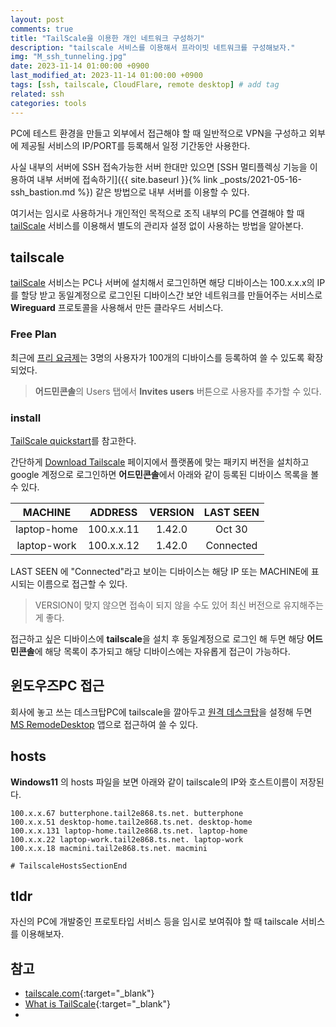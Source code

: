 ```yaml
---
layout: post
comments: true
title: "TailScale을 이용한 개인 네트워크 구성하기" 
description: "tailscale 서비스를 이용해서 프라이빗 네트워크를 구성해보자."
img: "M_ssh_tunneling.jpg"
date: 2023-11-14 01:00:00 +0900
last_modified_at: 2023-11-14 01:00:00 +0900
tags: [ssh, tailscale, CloudFlare, remote desktop] # add tag
related: ssh
categories: tools
---
```


PC에 테스트 환경을 만들고 외부에서 접근해야 할 때 일반적으로 VPN을 구성하고 외부에 제공될 서비스의 IP/PORT를 등록해서 일정 기간동안 사용한다. 

사실 내부의 서버에 SSH 접속가능한 서버 한대만 있으면 [SSH 멀티플렉싱 기능을 이용하여 내부 서버에 접속하기]({{ site.baseurl }}{% link _posts/2021-05-16-ssh_bastion.md %}) 같은 방법으로 내부 서버를 이용할 수 있다. 

여기서는 임시로 사용하거나 개인적인 목적으로 조직 내부의 PC를 연결해야 할 때 [tailScale](https://tailscale.com/) 서비스를 이용해서 별도의 관리자 설정 없이 사용하는 방법을 알아본다. 

<!--more-->

## tailscale 

[tailScale](https://tailscale.com/) 서비스는 PC나 서버에 설치해서 로그인하면 해당 디바이스는 100.x.x.x의 IP를 할당 받고 동일계정으로 로그인된 디바이스간 보안 네트워크를 만들어주는 서비스로 **Wireguard** 프로토콜을 사용해서 만든 클라우드 서비스다. 


### Free Plan

최근에 [프리 요금제](https://tailscale.com/pricing/)는 3명의 사용자가 100개의 디바이스를 등록하여 쓸 수 있도록 확장되었다. 

> **어드민콘솔**의 Users 탭에서 **Invites users** 버튼으로 사용자를 추가할 수 있다.  

### install

[TailScale quickstart](https://tailscale.com/kb/1017/install/)를 참고한다. 

간단하게 [Download Tailscale](https://tailscale.com/download) 페이지에서 플랫폼에 맞는 패키지 버전을 설치하고 google 계정으로 로그인하면 **어드민콘솔**에서 아래와 같이 등록된 디바이스 목록을 볼 수 있다. 

| MACHINE | ADDRESS | VERSION | LAST SEEN |
| :---: | :---: | :---: | :---: |
| laptop-home | 100.x.x.11 | 1.42.0 | Oct 30 |
| laptop-work | 100.x.x.12 | 1.42.0 | Connected |

LAST SEEN 에 "Connected"라고 보이는 디바이스는 해당 IP 또는 MACHINE에 표시되는 이름으로 접근할 수 있다. 

> VERSION이 맞지 않으면 접속이 되지 않을 수도 있어 최신 버전으로 유지해주는게 좋다.  

접근하고 싶은 디바이스에 **tailscale**을 설치 후 동일계정으로 로그인 해 두면 해당 **어드민콘솔**에 해당 목록이 추가되고 해당 디바이스에는 자유롭게 접근이 가능하다. 

## 윈도우즈PC 접근

회사에 놓고 쓰는 데스크탑PC에 tailscale을 깔아두고 [원격 데스크탑](https://support.microsoft.com/ko-kr/windows/%EC%9B%90%EA%B2%A9-%EB%8D%B0%EC%8A%A4%ED%81%AC%ED%86%B1%EC%9D%84-%EC%82%AC%EC%9A%A9%ED%95%98%EB%8A%94-%EB%B0%A9%EB%B2%95-5fe128d5-8fb1-7a23-3b8a-41e636865e8c)을 설정해 두면 [MS RemodeDesktop](https://apps.microsoft.com/detail/9WZDNCRFJ3PS?hl=en-gb&gl=GB) 앱으로 접근하여 쓸 수 있다. 

## hosts

**Windows11** 의 hosts 파일을 보면 아래와 같이 tailscale의 IP와 호스트이름이 저장된다. 

```
100.x.x.67 butterphone.tail2e868.ts.net. butterphone
100.x.x.51 desktop-home.tail2e868.ts.net. desktop-home
100.x.x.131 laptop-home.tail2e868.ts.net. laptop-home
100.x.x.22 laptop-work.tail2e868.ts.net. laptop-work
100.x.x.18 macmini.tail2e868.ts.net. macmini

# TailscaleHostsSectionEnd
```

## tldr

자신의 PC에 개발중인 프로토타입 서비스 등을 임시로 보여줘야 할 때 tailscale 서비스를 이용해보자.

## 참고

- [tailscale.com](tailscale.com){:target="_blank"}
- [What is TailScale](https://ddii.dev/kubernetes/what-is-tailscale/){:target="_blank"}
- 
